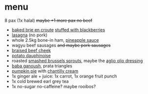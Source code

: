 # menu

8 pax (1x halal) ~~maybe +1 more pax no beef~~

* [baked brie en croute](https://www.youtube.com/watch?v=z47OjRkfMIs)
  [stuffed with blackberries](https://www.youtube.com/watch?v=Tkzz9dW9Yms)
* [lasagna](../recipes/lasagna.html) (no pork)
* whole 2.5kg bone-in ham, [pineapple sauce](../in-progress/pineapple-sauce-for-ham.html)
* wagyu beef sausages ~~and maybe pork sausages~~
* [braised beef cheek](https://www.recipetineats.com/slow-cooker-red-wine-beef-cheeks/)
* [potato dauphinoise](../recipes/potato-dauphinoise.html)
* roasted [smashed brussels sprouts](../recipes/smashed-brussels-sprouts.html),
  maybe the [aglio olio dressing](../recipes/herb-salad-dressing.html)
* [baba ganoush](../recipes/baba-ganoush.html), prata triangles
* [pumpkin pie](../recipes/confectionery/pumpkin-pie.html) 
  with [chantilly cream](../recipes/confectionery/chantilly-cream.html)
* 1x ginger ale + juice: 1x carrot, 1x orange fruit punch
* 1x cold brewed earl grey tea
* 1x no-sugar no-caffeine? maybe rooibos?

